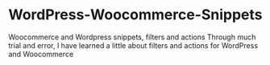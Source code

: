 # WordPress-Woocommerce-Snippets
Woocommerce and Wordpress snippets, filters and actions
Through much trial and error, I have learned a little about filters and actions for WordPress and Woocommerce
